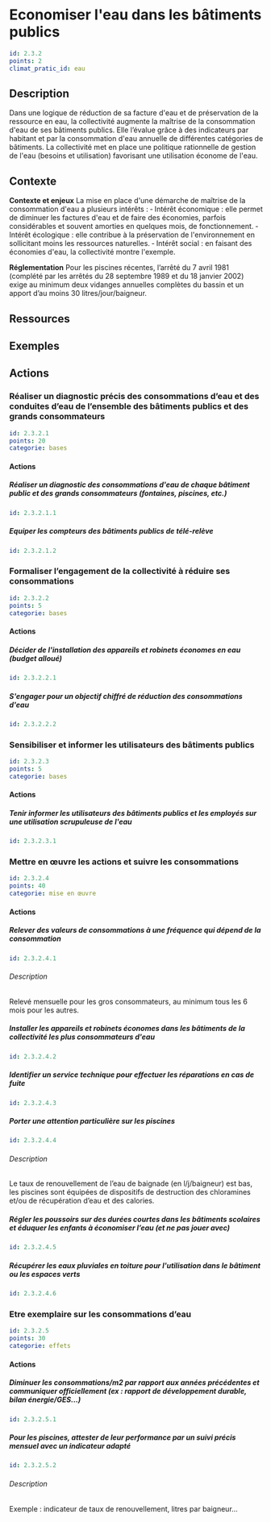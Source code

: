 # Economiser l'eau dans les bâtiments publics
```yaml
id: 2.3.2
points: 2
climat_pratic_id: eau
```
## Description
Dans une logique de réduction de sa facture d'eau et de préservation de la ressource en eau, la collectivité augmente la maîtrise de la consommation d'eau de ses bâtiments publics. Elle l’évalue grâce à des indicateurs par habitant et par la consommation d'eau annuelle de différentes catégories de bâtiments. La collectivité met en place une politique rationnelle de gestion de l'eau (besoins et utilisation) favorisant une utilisation économe de l'eau.

## Contexte
**Contexte et enjeux**
La mise en place d'une démarche de maîtrise de la consommation d'eau a plusieurs intérêts :
‐ Intérêt économique : elle permet de diminuer les factures d'eau et de faire des économies, parfois considérables et souvent amorties en quelques mois, de fonctionnement.
‐ Intérêt écologique : elle contribue à la préservation de l'environnement en sollicitant moins les ressources naturelles.
‐ Intérêt social : en faisant des économies d'eau, la collectivité montre l'exemple.

**Réglementation**
Pour les piscines récentes, l’arrêté du 7 avril 1981 (complété par les arrêtés du 28 septembre 1989 et du 18 janvier 2002) exige au minimum deux vidanges annuelles complètes du bassin et un apport d’au moins 30 litres/jour/baigneur.

## Ressources

## Exemples



## Actions
### Réaliser un diagnostic précis des consommations d’eau et des conduites d’eau de l’ensemble des bâtiments publics et des grands consommateurs
```yaml
id: 2.3.2.1
points: 20
categorie: bases
```
#### Actions
##### Réaliser un diagnostic des consommations d'eau de chaque bâtiment public et des grands consommateurs (fontaines, piscines, etc.)
```yaml
id: 2.3.2.1.1
```

##### Equiper les compteurs des bâtiments publics de télé-relève
```yaml
id: 2.3.2.1.2
```


### Formaliser l’engagement de la collectivité à réduire ses consommations
```yaml
id: 2.3.2.2
points: 5
categorie: bases
```
#### Actions
##### Décider de l'installation des appareils et robinets économes en eau (budget alloué)
```yaml
id: 2.3.2.2.1
```

##### S'engager pour un objectif chiffré de réduction des consommations d'eau
```yaml
id: 2.3.2.2.2
```


### Sensibiliser et informer les utilisateurs des bâtiments publics
```yaml
id: 2.3.2.3
points: 5
categorie: bases
```
#### Actions
##### Tenir informer les utilisateurs des bâtiments publics et les employés sur une utilisation scrupuleuse de l'eau
```yaml
id: 2.3.2.3.1
```

### Mettre en œuvre les actions et suivre les consommations
```yaml
id: 2.3.2.4
points: 40
categorie: mise en œuvre
```
#### Actions
##### Relever des valeurs de consommations à une fréquence qui dépend de la consommation 
```yaml
id: 2.3.2.4.1
```
###### Description
Relevé mensuelle pour les gros consommateurs, au minimum tous les 6 mois pour les autres.

##### Installer les appareils et robinets économes dans les bâtiments de la collectivité les plus consommateurs d'eau
```yaml
id: 2.3.2.4.2
```

##### Identifier un service technique pour effectuer les réparations en cas de fuite
```yaml
id: 2.3.2.4.3
```

##### Porter une attention particulière sur les piscines
```yaml
id: 2.3.2.4.4
```
###### Description 
Le taux de renouvellement de l’eau de baignade (en l/j/baigneur) est bas, les piscines sont équipées de dispositifs de destruction des chloramines et/ou de récupération d’eau et des calories.

##### Régler les poussoirs sur des durées courtes dans les bâtiments scolaires et éduquer les enfants à économiser l’eau (et ne pas jouer avec)
```yaml
id: 2.3.2.4.5
```

##### Récupérer les eaux pluviales en toiture pour l'utilisation dans le bâtiment ou les espaces verts
```yaml
id: 2.3.2.4.6
```

### Etre exemplaire sur les consommations d’eau
```yaml
id: 2.3.2.5
points: 30
categorie: effets
```
#### Actions
##### Diminuer les consommations/m2 par rapport aux années précédentes et communiquer officiellement (ex : rapport de développement durable, bilan énergie/GES...)
```yaml
id: 2.3.2.5.1
```

##### Pour les piscines, attester de leur performance par un suivi précis mensuel avec un indicateur adapté 
```yaml
id: 2.3.2.5.2
```
###### Description
Exemple : indicateur de taux de renouvellement, litres par baigneur...
